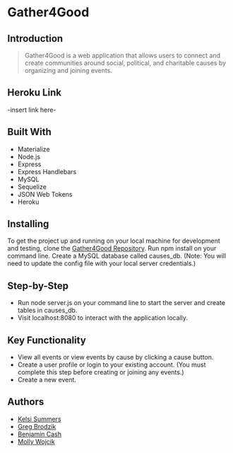 # Gather4Good

## Introduction
> Gather4Good is a web application that allows users to connect and create communities around social, political, and charitable causes by organizing and joining events.

## Heroku Link
-insert link here-

## Built With
* Materialize
* Node.js
* Express
* Express Handlebars
* MySQL
* Sequelize
* JSON Web Tokens
* Heroku

## Installing
To get the project up and running on your local machine for development and testing, clone the [Gather4Good Repository](https://github.com/ninjaginja/Gather4Good.git). Run npm install on your command line. Create a MySQL database called causes_db. (Note: You will need to update the config file with your local server credentials.)

## Step-by-Step
* Run node server.js on your command line to start the server and create tables in causes_db.
* Visit localhost:8080 to interact with the application locally.

## Key Functionality
* View all events or view events by cause by clicking a cause button.
* Create a user profile or login to your existing account. (You must complete this step before creating or joining any events.)
* Create a new event.

## Authors
* [Kelsi Summers](https://github.com/kelsisummers)
* [Greg Brodzik](https://github.com/gjb117)
* [Benjamin Cash](https://github.com/benjaminjcash)
* [Molly Wojcik](https://github.com/ninjaginja)
